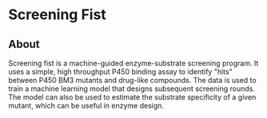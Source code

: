 # Screening Fist

## About

Screening fist is a machine-guided enzyme-substrate screening program.
It uses a simple, high throughput P450 binding assay to identify "hits" between P450 BM3 mutants and drug-like compounds.
The data is used to train a machine learning model that designs subsequent screening rounds.
The model can also be used to estimate the substrate specificity of a given mutant, which can be useful in enzyme design.


